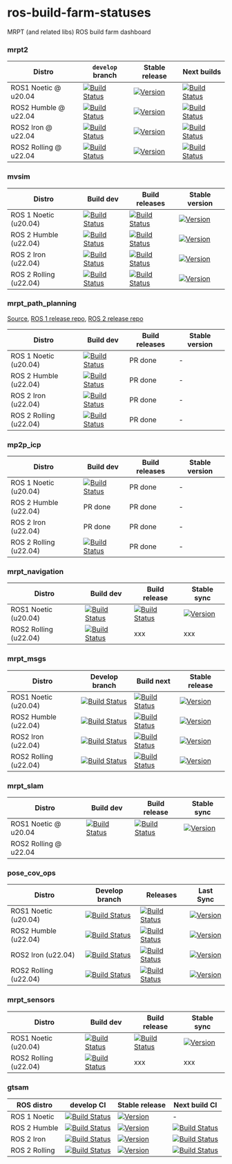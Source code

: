 # ros-build-farm-statuses
MRPT (and related libs) ROS build farm dashboard


### mrpt2

| Distro | `develop` branch  | Stable release | Next builds |
|---|---|---|---|
| ROS1 Noetic @ u20.04 | [![Build Status](https://build.ros.org/job/Ndev__mrpt2__ubuntu_focal_amd64/badge/icon)](https://build.ros.org/job/Ndev__mrpt2__ubuntu_focal_amd64/) | [![Version](https://img.shields.io/ros/v/noetic/mrpt2)](https://index.ros.org/search/?term=mrpt2) | [![Build Status](https://build.ros.org/job/Nbin_uF64__mrpt2__ubuntu_focal_amd64__binary/badge/icon)](https://build.ros.org/job/Nbin_uF64__mrpt2__ubuntu_focal_amd64__binary/) |
| ROS2 Humble @ u22.04 | [![Build Status](https://build.ros2.org/job/Hdev__mrpt2__ubuntu_jammy_amd64/badge/icon)](https://build.ros2.org/job/Hdev__mrpt2__ubuntu_jammy_amd64/) | [![Version](https://img.shields.io/ros/v/humble/mrpt2)](https://index.ros.org/search/?term=mrpt2) | [![Build Status](https://build.ros2.org/job/Hbin_uJ64__mrpt2__ubuntu_jammy_amd64__binary/badge/icon)](https://build.ros2.org/job/Hbin_uJ64__mrpt2__ubuntu_jammy_amd64__binary/) | 
| ROS2 Iron @ u22.04 | [![Build Status](https://build.ros2.org/job/Idev__mrpt2__ubuntu_jammy_amd64/badge/icon)](https://build.ros2.org/job/Idev__mrpt2__ubuntu_jammy_amd64/) | [![Version](https://img.shields.io/ros/v/iron/mrpt2)](https://index.ros.org/search/?term=mrpt2) | [![Build Status](https://build.ros2.org/job/Ibin_uJ64__mrpt2__ubuntu_jammy_amd64__binary/badge/icon)](https://build.ros2.org/job/Ibin_uJ64__mrpt2__ubuntu_jammy_amd64__binary/) | 
| ROS2 Rolling @ u22.04 | [![Build Status](https://build.ros2.org/job/Rdev__mrpt2__ubuntu_jammy_amd64/badge/icon)](https://build.ros2.org/job/Rdev__mrpt2__ubuntu_jammy_amd64/) |  [![Version](https://img.shields.io/ros/v/rolling/mrpt2)](https://index.ros.org/search/?term=mrpt2) | [![Build Status](https://build.ros2.org/job/Rbin_uJ64__mrpt2__ubuntu_jammy_amd64__binary/badge/icon)](https://build.ros2.org/job/Rbin_uJ64__mrpt2__ubuntu_jammy_amd64__binary/) | 

### mvsim

| Distro | Build dev | Build releases | Stable version |
| ---    | ---       | ---            | ---         |
| ROS 1 Noetic (u20.04) | [![Build Status](https://build.ros.org/job/Ndev__mvsim__ubuntu_focal_amd64/badge/icon)](https://build.ros.org/job/Ndev__mvsim__ubuntu_focal_amd64/) |  [![Build Status](https://build.ros.org/job/Nbin_uF64__mvsim__ubuntu_focal_amd64__binary/badge/icon)](https://build.ros.org/job/Nbin_uF64__mvsim__ubuntu_focal_amd64__binary/)  | [![Version](https://img.shields.io/ros/v/noetic/mvsim)](https://index.ros.org/search/?term=mvsim) |
| ROS 2 Humble (u22.04) | [![Build Status](https://build.ros2.org/job/Hdev__mvsim__ubuntu_jammy_amd64/badge/icon)](https://build.ros2.org/job/Hdev__mvsim__ubuntu_jammy_amd64/) |  [![Build Status](https://build.ros2.org/job/Hbin_uJ64__mvsim__ubuntu_jammy_amd64__binary/badge/icon)](https://build.ros2.org/job/Hbin_uJ64__mvsim__ubuntu_jammy_amd64__binary/) | [![Version](https://img.shields.io/ros/v/humble/mvsim)](https://index.ros.org/search/?term=mvsim) |
| ROS 2 Iron (u22.04) | [![Build Status](https://build.ros2.org/job/Idev__mvsim__ubuntu_jammy_amd64/badge/icon)](https://build.ros2.org/job/Idev__mvsim__ubuntu_jammy_amd64/) |  [![Build Status](https://build.ros2.org/job/Ibin_uJ64__mvsim__ubuntu_jammy_amd64__binary/badge/icon)](https://build.ros2.org/job/Ibin_uJ64__mvsim__ubuntu_jammy_amd64__binary/)  | [![Version](https://img.shields.io/ros/v/iron/mvsim)](https://index.ros.org/search/?term=mvsim) |
| ROS 2 Rolling (u22.04) | [![Build Status](https://build.ros2.org/job/Rdev__mvsim__ubuntu_jammy_amd64/badge/icon)](https://build.ros2.org/job/Rdev__mvsim__ubuntu_jammy_amd64/) |  [![Build Status](https://build.ros2.org/job/Rbin_uJ64__mvsim__ubuntu_jammy_amd64__binary/badge/icon)](https://build.ros2.org/job/Rbin_uJ64__mvsim__ubuntu_jammy_amd64__binary/)  | [![Version](https://img.shields.io/ros/v/rolling/mvsim)](https://index.ros.org/search/?term=mvsim) |


### mrpt_path_planning
[Source](https://github.com/MRPT/mrpt_path_planning), [ROS 1 release repo](https://github.com/mrpt-ros-pkg-release/mrpt_path_planning-release), [ROS 2 release repo](https://github.com/ros2-gbp/mrpt_path_planning-release)

| Distro | Build dev | Build releases | Stable version |
| ---    | ---       | ---            | ---         |
| ROS 1 Noetic (u20.04) | [![Build Status](https://build.ros.org/job/Ndev__mrpt_path_planning__ubuntu_focal_amd64/badge/icon)](https://build.ros.org/job/Ndev__mrpt_path_planning__ubuntu_focal_amd64/) | PR done | - |
| ROS 2 Humble (u22.04) | [![Build Status](https://build.ros2.org/job/Hdev__mrpt_path_planning__ubuntu_jammy_amd64/badge/icon)](https://build.ros2.org/job/Hdev__mrpt_path_planning__ubuntu_jammy_amd64/) | PR done | - |
| ROS 2 Iron (u22.04) | [![Build Status](https://build.ros2.org/job/Idev__mrpt_path_planning__ubuntu_jammy_amd64/badge/icon)](https://build.ros2.org/job/Idev__mrpt_path_planning__ubuntu_jammy_amd64/) | PR done | - |
| ROS 2 Rolling (u22.04) | [![Build Status](https://build.ros2.org/job/Rdev__mrpt_path_planning__ubuntu_jammy_amd64/badge/icon)](https://build.ros2.org/job/Rdev__mrpt_path_planning__ubuntu_jammy_amd64/) | PR done | - |


### mp2p_icp

| Distro | Build dev | Build releases | Stable version |
| ---    | ---       | ---            | ---         |
| ROS 1 Noetic (u20.04) | [![Build Status](https://build.ros.org/job/Ndev__mp2p_icp__ubuntu_focal_amd64/badge/icon)](https://build.ros.org/job/Ndev__mp2p_icp__ubuntu_focal_amd64/) | PR done | - |
| ROS 2 Humble (u22.04) | PR done | PR done | - |
| ROS 2 Iron (u22.04) | PR done | PR done | - |
| ROS 2 Rolling (u22.04) | [![Build Status](https://build.ros2.org/job/Rdev__mp2p_icp__ubuntu_jammy_amd64/badge/icon)](https://build.ros2.org/job/Rdev__mp2p_icp__ubuntu_jammy_amd64/) | PR done | - |

### mrpt_navigation

| Distro | Build dev | Build release | Stable sync |
| --- | --- | --- | --- |
| ROS1 Noetic (u20.04) | [![Build Status](https://build.ros.org/job/Ndev__mrpt_navigation__ubuntu_focal_amd64/badge/icon)](https://build.ros.org/job/Ndev__mrpt_navigation__ubuntu_focal_amd64/) |  [![Build Status](https://build.ros.org/job/Nbin_uF64__mrpt_navigation__ubuntu_focal_amd64__binary/badge/icon)](https://build.ros.org/job/Nbin_uF64__mrpt_navigation__ubuntu_focal_amd64__binary/) | [![Version](https://img.shields.io/ros/v/noetic/mrpt_navigation)](https://index.ros.org/search/?term=mrpt_navigation) |
| ROS2 Rolling (u22.04) | [![Build Status](https://build.ros2.org/job/Rdev__mrpt_navigation__ubuntu_jammy_amd64/badge/icon)](https://build.ros2.org/job/Rdev__mrpt_navigation__ubuntu_jammy_amd64/) |  xxx | xxx |

### mrpt_msgs

| Distro | Develop branch | Build next | Stable release |
| --- | --- | --- | --- |
| ROS1 Noetic (u20.04) | [![Build Status](https://build.ros.org/job/Ndev__mrpt_msgs__ubuntu_focal_amd64/badge/icon)](https://build.ros.org/job/Ndev__mrpt_msgs__ubuntu_focal_amd64/) | [![Build Status](https://build.ros.org/job/Nbin_uF64__mrpt_msgs__ubuntu_focal_amd64__binary/badge/icon)](https://build.ros.org/job/Nbin_uF64__mrpt_msgs__ubuntu_focal_amd64__binary/) | [![Version](https://img.shields.io/ros/v/noetic/mrpt_msgs)](https://index.ros.org/search/?term=mrpt_msgs) |
| ROS2 Humble (u22.04) | [![Build Status](https://build.ros2.org/job/Hdev__mrpt_msgs__ubuntu_jammy_amd64/badge/icon)](https://build.ros2.org/job/Hdev__mrpt_msgs__ubuntu_jammy_amd64/) | [![Build Status](https://build.ros2.org/job/Hbin_ujv8_uJv8__mrpt_msgs__ubuntu_jammy_arm64__binary/badge/icon)](https://build.ros2.org/job/Hbin_ujv8_uJv8__mrpt_msgs__ubuntu_jammy_arm64__binary/) | [![Version](https://img.shields.io/ros/v/humble/mrpt_msgs)](https://index.ros.org/search/?term=mrpt_msgs) |
| ROS2 Iron (u22.04) | [![Build Status](https://build.ros2.org/job/Idev__mrpt_msgs__ubuntu_jammy_amd64/badge/icon)](https://build.ros2.org/job/Idev__mrpt_msgs__ubuntu_jammy_amd64/) |  [![Build Status](https://build.ros2.org/job/Ibin_uJ64__mrpt_msgs__ubuntu_jammy_amd64__binary/badge/icon)](https://build.ros2.org/job/Ibin_uJ64__mrpt_msgs__ubuntu_jammy_amd64__binary/) | [![Version](https://img.shields.io/ros/v/iron/mrpt_msgs)](https://index.ros.org/search/?term=mrpt_msgs) |
| ROS2 Rolling (u22.04) | [![Build Status](https://build.ros2.org/job/Rdev__mrpt_msgs__ubuntu_jammy_amd64/badge/icon)](https://build.ros2.org/job/Rdev__mrpt_msgs__ubuntu_jammy_amd64/) |  [![Build Status](https://build.ros2.org/job/Rbin_uJ64__mrpt_msgs__ubuntu_jammy_amd64__binary/badge/icon)](https://build.ros2.org/job/Rbin_uJ64__mrpt_msgs__ubuntu_jammy_amd64__binary/) | [![Version](https://img.shields.io/ros/v/rolling/mrpt_msgs)](https://index.ros.org/search/?term=mrpt_msgs) |

### mrpt_slam

| Distro | Build dev | Build release | Stable sync |
| --- | --- | --- | --- |
|  ROS1 Noetic @ u20.04 | [![Build Status](https://build.ros.org/job/Ndev__mrpt_slam__ubuntu_focal_amd64/badge/icon)](https://build.ros.org/job/Ndev__mrpt_slam__ubuntu_focal_amd64/) | [![Build Status](https://build.ros.org/job/Nbin_uF64__mrpt_slam__ubuntu_focal_amd64__binary/badge/icon)](https://build.ros.org/job/Nbin_uF64__mrpt_slam__ubuntu_focal_amd64__binary/) | [![Version](https://img.shields.io/ros/v/noetic/mrpt_slam)](https://index.ros.org/search/?term=mrpt_slam) |
|  ROS2 Rolling @ u22.04 |  |  |


### pose_cov_ops

| Distro | Develop branch | Releases | Last Sync |
| ---    | ---            | ---      |  ---      |
| ROS1 Noetic (u20.04) | [![Build Status](https://build.ros.org/job/Ndev__pose_cov_ops__ubuntu_focal_amd64/badge/icon)](https://build.ros.org/job/Ndev__pose_cov_ops__ubuntu_focal_amd64/) | [![Build Status](https://build.ros.org/job/Nbin_uF64__pose_cov_ops__ubuntu_focal_amd64__binary/badge/icon)](https://build.ros.org/job/Nbin_uF64__pose_cov_ops__ubuntu_focal_amd64__binary/)  | [![Version](https://img.shields.io/ros/v/noetic/pose_cov_ops)](https://index.ros.org/search/?term=pose_cov_ops) |
| ROS2 Humble  (u22.04) | [![Build Status](https://build.ros2.org/job/Hdev__pose_cov_ops__ubuntu_jammy_amd64/badge/icon)](https://build.ros2.org/job/Hdev__pose_cov_ops__ubuntu_jammy_amd64/) | [![Build Status](https://build.ros2.org/job/Hbin_uJ64__pose_cov_ops__ubuntu_jammy_amd64__binary/badge/icon)](https://build.ros2.org/job/Hbin_uJ64__pose_cov_ops__ubuntu_jammy_amd64__binary/)  | [![Version](https://img.shields.io/ros/v/humble/pose_cov_ops)](https://index.ros.org/search/?term=pose_cov_ops) |
| ROS2 Iron  (u22.04) | [![Build Status](https://build.ros2.org/job/Idev__pose_cov_ops__ubuntu_jammy_amd64/badge/icon)](https://build.ros2.org/job/Idev__pose_cov_ops__ubuntu_jammy_amd64/) | [![Build Status](https://build.ros2.org/job/Ibin_uJ64__pose_cov_ops__ubuntu_jammy_amd64__binary/badge/icon)](https://build.ros2.org/job/Ibin_uJ64__pose_cov_ops__ubuntu_jammy_amd64__binary/)  | [![Version](https://img.shields.io/ros/v/iron/pose_cov_ops)](https://index.ros.org/search/?term=pose_cov_ops) |
| ROS2 Rolling (u22.04) | [![Build Status](https://build.ros2.org/job/Rdev__pose_cov_ops__ubuntu_jammy_amd64/badge/icon)](https://build.ros2.org/job/Rdev__pose_cov_ops__ubuntu_jammy_amd64/) | [![Build Status](https://build.ros2.org/job/Rbin_uJ64__pose_cov_ops__ubuntu_jammy_amd64__binary/badge/icon)](https://build.ros2.org/job/Rbin_uJ64__pose_cov_ops__ubuntu_jammy_amd64__binary/)  | [![Version](https://img.shields.io/ros/v/rolling/pose_cov_ops)](https://index.ros.org/search/?term=pose_cov_ops) |


### mrpt_sensors

| Distro | Build dev | Build release | Stable sync |
| --- | --- | --- | --- |
| ROS1 Noetic (u20.04) | [![Build Status](https://build.ros.org/job/Ndev__mrpt_sensors__ubuntu_focal_amd64/badge/icon)](https://build.ros.org/job/Ndev__mrpt_sensors__ubuntu_focal_amd64/) | [![Build Status](https://build.ros.org/job/Nbin_uF64__mrpt_sensors__ubuntu_focal_amd64__binary/badge/icon)](https://build.ros.org/job/Nbin_uF64__mrpt_sensors__ubuntu_focal_amd64__binary/) | [![Version](https://img.shields.io/ros/v/noetic/mrpt_sensors)](https://index.ros.org/search/?term=mrpt_sensors) |
| ROS2 Rolling (u22.04) | [![Build Status](https://build.ros2.org/job/Rdev__mrpt_sensors__ubuntu_jammy_amd64/badge/icon)](https://build.ros2.org/job/Rdev__mrpt_sensors__ubuntu_jammy_amd64/) |  xxx | xxx |


### gtsam

| ROS distro | develop CI | Stable release | Next build CI |
|---|---|---|---|
| ROS 1 Noetic |  [![Build Status](https://build.ros.org/job/Ndev__gtsam__ubuntu_focal_amd64/badge/icon)](https://build.ros.org/job/Ndev__gtsam__ubuntu_focal_amd64/) | [![Version](https://img.shields.io/ros/v/noetic/gtsam)](https://index.ros.org/search/?term=gtsam) | - |
| ROS 2 Humble | [![Build Status](https://build.ros2.org/job/Hdev__gtsam__ubuntu_jammy_amd64/badge/icon)](https://build.ros2.org/job/Hdev__gtsam__ubuntu_jammy_amd64/) | [![Version](https://img.shields.io/ros/v/humble/gtsam)](https://index.ros.org/search/?term=gtsam) | [![Build Status](https://build.ros2.org/job/Hbin_uJ64__gtsam__ubuntu_jammy_amd64__binary/badge/icon)](https://build.ros2.org/job/Hbin_uJ64__gtsam__ubuntu_jammy_amd64__binary/) |
| ROS 2 Iron | [![Build Status](https://build.ros2.org/job/Idev__gtsam__ubuntu_jammy_amd64/badge/icon)](https://build.ros2.org/job/Idev__gtsam__ubuntu_jammy_amd64/) | [![Version](https://img.shields.io/ros/v/iron/gtsam)](https://index.ros.org/search/?term=gtsam) | [![Build Status](https://build.ros2.org/job/Ibin_uJ64__gtsam__ubuntu_jammy_amd64__binary/badge/icon)](https://build.ros2.org/job/Ibin_uJ64__gtsam__ubuntu_jammy_amd64__binary/) |
| ROS 2 Rolling | [![Build Status](https://build.ros2.org/job/Rdev__gtsam__ubuntu_jammy_amd64/badge/icon)](https://build.ros2.org/job/Rdev__gtsam__ubuntu_jammy_amd64/) | [![Version](https://img.shields.io/ros/v/rolling/gtsam)](https://index.ros.org/search/?term=gtsam) | [![Build Status](https://build.ros2.org/job/Rbin_uJ64__gtsam__ubuntu_jammy_amd64__binary/badge/icon)](https://build.ros2.org/job/Rbin_uJ64__gtsam__ubuntu_jammy_amd64__binary/) |




